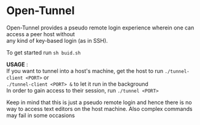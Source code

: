 # Open-Tunnel

Open-Tunnel provides a pseudo remote login experience wherein one can access a peer host without\
any kind of key-based login (as in SSH).

To get started run ```sh buid.sh```

**USAGE** :\
If you want to tunnel into a host's machine, get the host to run ```./tunnel-client <PORT>```   or\
```./tunnel-client <PORT> &```  to let it run in the background\
 In order to gain access to their session, run ```./tunnel <PORT>```

Keep in mind that this is just a pseudo remote login and hence there is no way to access
text editors on the host machine. Also complex commands may fail in some occasions

